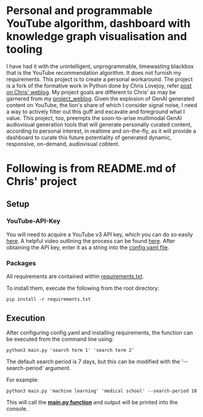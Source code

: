 # Personal and programmable YouTube algorithm, dashboard with knowledge graph visualisation and tooling #

I have had it with the unintelligent, unprogrammable, timewasting blackbox that is the YouTube recommendation algorithm. It does not furnish my requirements. This project is to create a personal workaround. The project is a fork of the formative work in Python done by Chris Lovejoy, refer [post on Chris' weblog](https://chrislovejoy.me/youtube-algorithm). My project goals are different to Chris' as may be garnered from my [project_weblog](/project_weblog/project_weblog.md). Given the explosion of GenAI generated content on YouTube, the lion's share of which I consider signal noise, I need a way to actively filter out this guff and excavate and foreground what I value. This project, too, preempts the soon-to-arise multimodal GenAI audiovisual generation tools that will generate personally curated content, according to personal interest, in realtime and on-the-fly, as it will provide a dashboard to curate this future potentiality of generated dynamic, responsive, on-demand, audiovisual cobtent.



# Following is from README.md of Chris' project

## Setup

### YouTube-API-Key
You will need to acquire a YouTube v3 API key, which you can do so easily [here](https://console.developers.google.com/cloud-resource-manager). A helpful video outlining the process can be found [here](https://www.youtube.com/watch?v=-QMg39gK624). After obtaining the API key, enter it as a string into the [config.yaml file](https://github.com/chris-lovejoy/YouTube-video-finder/blob/master/config.yaml).

### Packages
All requirements are contained within [requirements.txt](https://github.com/chris-lovejoy/YouTube-video-finder/blob/master/requirements.txt).

To install them, execute the following from the root directory:
```
pip install -r requirements.txt
```

## Execution
After configuring config.yaml and installing requirements, the function can be executed from the command line using:

```
python3 main.py 'search term 1' 'search term 2'
```

The default search period is 7 days, but this can be modified with the '--search-period' argument.

For example:

```
python3 main.py 'machine learning' 'medical school' --search-period 10
```

This will call the [**main.py function**](https://github.com/chris-lovejoy/YouTube-video-finder/blob/master/main.py) and output will be printed into the console.
